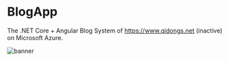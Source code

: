 # BlogApp

The .NET Core + Angular Blog System of https://www.qidongs.net (inactive) on Microsoft Azure. 

![banner](https://github.com/RichardSqd/BlogApp/assets/100163115/839f2b7d-929b-485c-8c0b-caa23a0c491e)
